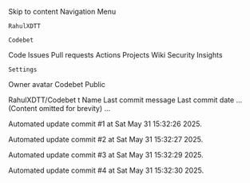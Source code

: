 Skip to content
Navigation Menu

    RahulXDTT

    Codebet

Code
Issues
Pull requests
Actions
Projects
Wiki
Security
Insights

    Settings

Owner avatar
Codebet
Public

RahulXDTT/Codebet
t
Name	Last commit message
	Last commit date
... (Content omitted for brevity) ...


Automated update commit #1 at Sat May 31 15:32:26 2025.

Automated update commit #2 at Sat May 31 15:32:27 2025.

Automated update commit #3 at Sat May 31 15:32:29 2025.

Automated update commit #4 at Sat May 31 15:32:30 2025.